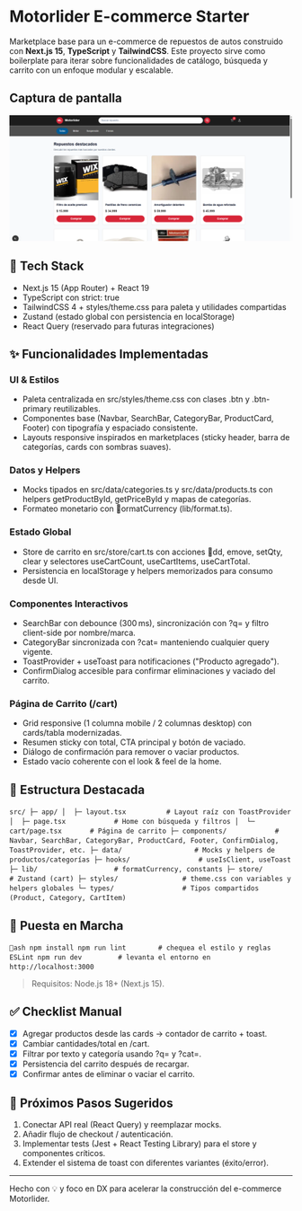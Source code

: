 ﻿# Motorlider E-commerce Starter

Marketplace base para un e-commerce de repuestos de autos construido con **Next.js 15**, **TypeScript** y **TailwindCSS**. Este proyecto sirve como boilerplate para iterar sobre funcionalidades de catálogo, búsqueda y carrito con un enfoque modular y escalable.

## Captura de pantalla

![Vista previa de Motorlider](public/images/motorlider.png)

## 🧱 Tech Stack

- Next.js 15 (App Router) + React 19
- TypeScript con strict: true
- TailwindCSS 4 + styles/theme.css para paleta y utilidades compartidas
- Zustand (estado global con persistencia en localStorage)
- React Query (reservado para futuras integraciones)

## ✨ Funcionalidades Implementadas

### UI & Estilos

- Paleta centralizada en src/styles/theme.css con clases .btn y .btn-primary reutilizables.
- Componentes base (Navbar, SearchBar, CategoryBar, ProductCard, Footer) con tipografía y espaciado consistente.
- Layouts responsive inspirados en marketplaces (sticky header, barra de categorías, cards con sombras suaves).

### Datos y Helpers

- Mocks tipados en src/data/categories.ts y src/data/products.ts con helpers getProductById, getPriceById y mapas de categorías.
- Formateo monetario con ormatCurrency (lib/format.ts).

### Estado Global

- Store de carrito en src/store/cart.ts con acciones dd,
  emove, setQty, clear y selectores useCartCount, useCartItems, useCartTotal.
- Persistencia en localStorage y helpers memorizados para consumo desde UI.

### Componentes Interactivos

- SearchBar con debounce (300 ms), sincronización con ?q= y filtro client-side por nombre/marca.
- CategoryBar sincronizada con ?cat= manteniendo cualquier query vigente.
- ToastProvider + useToast para notificaciones ("Producto agregado").
- ConfirmDialog accesible para confirmar eliminaciones y vaciado del carrito.

### Página de Carrito (/cart)

- Grid responsive (1 columna mobile / 2 columnas desktop) con cards/tabla modernizadas.
- Resumen sticky con total, CTA principal y botón de vaciado.
- Diálogo de confirmación para remover o vaciar productos.
- Estado vacío coherente con el look & feel de la home.

## 📁 Estructura Destacada

`src/
├─ app/
│  ├─ layout.tsx          # Layout raíz con ToastProvider
│  ├─ page.tsx            # Home con búsqueda y filtros
│  └─ cart/page.tsx       # Página de carrito
├─ components/            # Navbar, SearchBar, CategoryBar, ProductCard, Footer, ConfirmDialog, ToastProvider, etc.
├─ data/                  # Mocks y helpers de productos/categorías
├─ hooks/                 # useIsClient, useToast
├─ lib/                   # formatCurrency, constants
├─ store/                 # Zustand (cart)
├─ styles/                # theme.css con variables y helpers globales
└─ types/                 # Tipos compartidos (Product, Category, CartItem)`

## 🚀 Puesta en Marcha

`ash
npm install
npm run lint        # chequea el estilo y reglas ESLint
npm run dev         # levanta el entorno en http://localhost:3000
`

> Requisitos: Node.js 18+ (Next.js 15).

## ✅ Checklist Manual

- [x] Agregar productos desde las cards → contador de carrito + toast.
- [x] Cambiar cantidades/total en /cart.
- [x] Filtrar por texto y categoría usando ?q= y ?cat=.
- [x] Persistencia del carrito después de recargar.
- [x] Confirmar antes de eliminar o vaciar el carrito.

## 🔮 Próximos Pasos Sugeridos

1. Conectar API real (React Query) y reemplazar mocks.
2. Añadir flujo de checkout / autenticación.
3. Implementar tests (Jest + React Testing Library) para el store y componentes críticos.
4. Extender el sistema de toast con diferentes variantes (éxito/error).

---

Hecho con 💡 y foco en DX para acelerar la construcción del e-commerce Motorlider.
